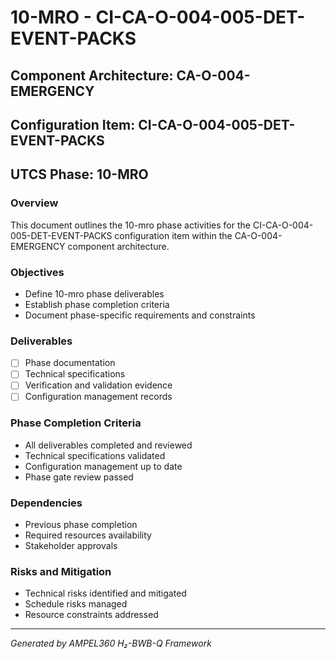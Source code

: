 # 10-MRO - CI-CA-O-004-005-DET-EVENT-PACKS

## Component Architecture: CA-O-004-EMERGENCY
## Configuration Item: CI-CA-O-004-005-DET-EVENT-PACKS
## UTCS Phase: 10-MRO

### Overview
This document outlines the 10-mro phase activities for the CI-CA-O-004-005-DET-EVENT-PACKS configuration item within the CA-O-004-EMERGENCY component architecture.

### Objectives
- Define 10-mro phase deliverables
- Establish phase completion criteria
- Document phase-specific requirements and constraints

### Deliverables
- [ ] Phase documentation
- [ ] Technical specifications
- [ ] Verification and validation evidence
- [ ] Configuration management records

### Phase Completion Criteria
- All deliverables completed and reviewed
- Technical specifications validated
- Configuration management up to date
- Phase gate review passed

### Dependencies
- Previous phase completion
- Required resources availability
- Stakeholder approvals

### Risks and Mitigation
- Technical risks identified and mitigated
- Schedule risks managed
- Resource constraints addressed

---
*Generated by AMPEL360 H₂-BWB-Q Framework*
